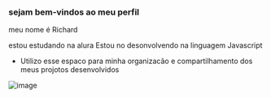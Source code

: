 ### sejam bem-vindos ao meu perfil 

meu nome é Richard 

estou estudando na alura
Estou no desonvolvendo na linguagem Javascript
- Utilizo esse espaco para minha organizacão e 
compartilhamento dos meus projotos desenvolvidos

![image](https://github.com/user-attachments/assets/3cb1e7e7-7d3c-4264-bbdf-58f7dbc3fc55)
